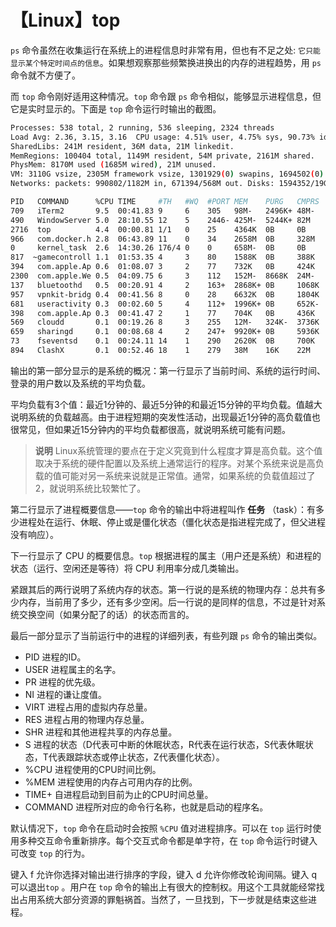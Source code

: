 # 【Linux】top

`ps` 命令虽然在收集运行在系统上的进程信息时非常有用，但也有不足之处: `它只能显示某个特定时间点的信息`。如果想观察那些频繁换进换出的内存的进程趋势，用 `ps` 命令就不方便了。

而 `top` 命令刚好适用这种情况。`top` 命令跟 `ps` 命令相似，能够显示进程信息，但它是实时显示的。下面是 `top` 命令运行时输出的截图。

```sh
Processes: 538 total, 2 running, 536 sleeping, 2324 threads                                           10:47:17
Load Avg: 2.36, 3.15, 3.16  CPU usage: 4.51% user, 4.75% sys, 90.73% idle
SharedLibs: 241M resident, 36M data, 21M linkedit.
MemRegions: 100404 total, 1149M resident, 54M private, 2161M shared.
PhysMem: 8170M used (1685M wired), 21M unused.
VM: 3110G vsize, 2305M framework vsize, 1301929(0) swapins, 1694502(0) swapouts.
Networks: packets: 990802/1182M in, 671394/568M out. Disks: 1594352/19G read, 316403/11G written.

PID   COMMAND      %CPU TIME     #TH   #WQ  #PORT MEM    PURG   CMPRS  PGRP PPID STATE    BOOSTS
709   iTerm2       9.5  00:41.83 9     6    305   98M-   2496K+ 48M-   709  1    sleeping *0[516+]
490   WindowServer 5.0  28:10.55 12    5    2446- 425M-  5244K+ 82M    490  1    sleeping *0[1]
2716  top          4.4  00:00.81 1/1   0    25    4364K  0B     0B     2716 2354 running  *0[1]
966   com.docker.h 2.8  06:43.89 11    0    34    2658M  0B     328M   949  958  sleeping *0[1]
0     kernel_task  2.6  14:30.26 176/4 0    0     658M-  0B     0B     0    0    running   0[0]
817  ~gamecontroll 1.1  01:53.35 4     3    80    1588K  0B     388K   817  1    sleeping *0[392813+]
394   com.apple.Ap 0.6  01:08.07 3     2    77    732K   0B     424K   394  1    sleeping  0[1]
2300  com.apple.We 0.5  04:09.75 6     3    112   152M-  8668K  24M-   2300 1    sleeping *0[220656]
137   bluetoothd   0.5  00:20.91 4     2    163+  2868K+ 0B     1068K  137  1    sleeping *0[1]
957   vpnkit-bridg 0.4  00:41.56 8     0    28    6632K  0B     1804K  949  949  sleeping *0[1]
681   useractivity 0.3  00:02.60 5     4    112+  1996K+ 0B     652K-  681  1    sleeping *0[400+]
398   com.apple.Ap 0.3  00:41.47 2     1    77    704K   0B     436K   398  1    sleeping  0[1]
569   cloudd       0.1  00:19.26 8     3    255   12M-   324K-  3736K  569  1    sleeping *54[1]
659   sharingd     0.1  00:08.68 4     2    247+  9920K+ 0B     5936K  659  1    sleeping *0[1]
73    fseventsd    0.1  00:24.11 14    1    290   2620K  0B     700K   73   1    sleeping *0[1]
894   ClashX       0.1  00:52.46 18    1    279   38M    16K    22M    894  1    sleeping *0[932]
```

输出的第一部分显示的是系统的概况：第一行显示了当前时间、系统的运行时间、登录的用户数以及系统的平均负载。

平均负载有3个值：最近1分钟的、最近5分钟的和最近15分钟的平均负载。值越大说明系统的负载越高。由于进程短期的突发性活动，出现最近1分钟的高负载值也很常见，但如果近15分钟内的平均负载都很高，就说明系统可能有问题。

> **说明** Linux系统管理的要点在于定义究竟到什么程度才算是高负载。这个值取决于系统的硬件配置以及系统上通常运行的程序。对某个系统来说是高负载的值可能对另一系统来说就是正常值。通常，如果系统的负载值超过了2，就说明系统比较繁忙了。

第二行显示了进程概要信息——`top` 命令的输出中将进程叫作 **任务** （task）：有多少进程处在运行、休眠、停止或是僵化状态（僵化状态是指进程完成了，但父进程没有响应）。

下一行显示了 CPU 的概要信息。`top` 根据进程的属主（用户还是系统）和进程的状态（运行、空闲还是等待）将 CPU 利用率分成几类输出。

紧跟其后的两行说明了系统内存的状态。第一行说的是系统的物理内存：总共有多少内存，当前用了多少，还有多少空闲。后一行说的是同样的信息，不过是针对系统交换空间（如果分配了的话）的状态而言的。

最后一部分显示了当前运行中的进程的详细列表，有些列跟 `ps` 命令的输出类似。

- PID 进程的ID。
- USER 进程属主的名字。
- PR 进程的优先级。
- NI 进程的谦让度值。
- VIRT 进程占用的虚拟内存总量。
- RES 进程占用的物理内存总量。
- SHR 进程和其他进程共享的内存总量。
- S 进程的状态（D代表可中断的休眠状态，R代表在运行状态，S代表休眠状态，T代表跟踪状态或停止状态，Z代表僵化状态）。
- %CPU 进程使用的CPU时间比例。
- %MEM 进程使用的内存占可用内存的比例。
- TIME+ 自进程启动到目前为止的CPU时间总量。
- COMMAND 进程所对应的命令行名称，也就是启动的程序名。

默认情况下，`top` 命令在启动时会按照 `%CPU` 值对进程排序。可以在 `top` 运行时使用多种交互命令重新排序。每个交互式命令都是单字符，在 `top` 命令运行时键入可改变 `top` 的行为。

键入 f 允许你选择对输出进行排序的字段，键入 d 允许你修改轮询间隔。键入 q 可以退出`top` 。用户在 `top` 命令的输出上有很大的控制权。用这个工具就能经常找出占用系统大部分资源的罪魁祸首。当然了，一旦找到，下一步就是结束这些进程。

